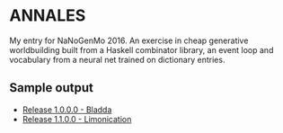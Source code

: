ANNALES
=======

My entry for NaNoGenMo 2016. An exercise in cheap generative worldbuilding
built from a Haskell combinator library, an event loop and vocabulary from
a neural net trained on dictionary entries.

## Sample output

* [Release 1.0.0.0 - Bladda](output/sample-1.0.0.0-Bladda.md)
* [Release 1.1.0.0 - Limonication](output/sample-1.1.0.0-Limonication.md)


